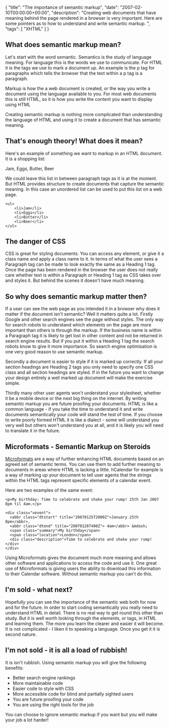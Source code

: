 {
  "title": "The importance of semantic markup",
  "date": "2007-02-10T00:00:00+00:00",
  "description": "Creating web documents that have meaning behind the page rendered in a browser is very important. Here are some pointers as to how to understand and write semantic markup. ",
  "tags": [
    "XHTML"
  ]
}

## What does semantic markup mean?

Let's start with the word semantic. Semantics is the study of language meaning. For language this is the words we use to communicate. For HTML it is the tags we use to mark a document up. An example is the p tag for paragraphs which tells the browser that the text within a p tag is a paragraph.

Markup is how the a web document is created, or the way you write a document using the language available to you. For most web documents this is still HTML, so it is how you write the content you want to display using HTML

Creating semantic markup is nothing more complicated than understanding the language of HTML and using it to create a document that has semantic meaning. 

## That's enough theory! What does it mean?

Here's an example of something we want to markup in an HTML document. It is a shopping list:

Jam, Eggs, Butter, Beer

We could leave this list in between paragraph tags as it is at the moment. But HTML provides structure to create documents that capture the semantic meaning. In this case an unordered list can be used to put this list on a web page. 

    <ul>
        <li>Jam</li>
        <li>Eggs</li>
        <li>Butter</li>
        <li>Beer</li>
    </ul>

## The danger of CSS

CSS is great for styling documents. You can access any element, or give it a class name and apply a class name to it. In terms of what the user sees a Paragraph tag can be made to look exactly the same as a Heading 1 tag. Once the page has been rendered in the browser the user does not really care whether text is within a Paragraph or Heading 1 tag as CSS takes over and styles it. But behind the scenes it doesn't have much meaning.

## So why does semantic markup matter then?

If a user can see the web page as you intended it in a browser why does it matter if the document isn't semantic? Well it matters quite a lot. Firstly Google and other search engines see the page without styles. The only way for search robots to understand which elements on the page are more important than others is through the markup. If the business name is within a Paragraph tag it is likely to get lost in other content and not be returned in search engine results. But if you put it within a Heading 1 tag the search robots know to give it more importance. So search engine optimisation is one very good reason to use semantic markup.

Secondly a document is easier to style if it is marked up correctly. If all your section headings are Heading 2 tags you only need to specify one CSS class and all section headings are styled. If in the future you want to change your design entirely a well marked up document will make the exercise simple. 

Thirdly many other user agents won't understand your stylesheet, whether it be a mobile device or the next big thing on the internet. By writing semantic markup you are future proofing your documents. HTML is like a common language - if you take the time to understand it and write documents semantically your code will stand the test of time. If you choose to write poorly formed HTML it is like a dialect - some will understand you very well but others won't understand you at all, and it is likely you will need to translate it in the future.

## Microformats - Semantic Markup on Steroids

[Microformats][1] are a way of further enhancing HTML documents based on an agreed set of semantic terms. You can use them to add further meaning to documents in areas where HTML is lacking a little. hCalendar for example is a way of marking up your document to tell user agents that the strings within the HTML tags represent specific elements of a calendar event. 

Here are two examples of the same event: 

    <p>My birthday: Time to celebrate and shake your rump! 25th Jan 2007 8pm til 4am.</p>

    <div class="vevent">
      <abbr class="dtstart" title="20070125T2000Z">January 25th 8pm</abbr>, 
      <abbr class="dtend" title="20070126T400Z"> 4am</abbr> &mdash; 
      <span class="summary">My birthday</span>
      <span class="location">London</span>
      <div class="description">Time to celebrate and shake your rump!</div>
    </div>

Using Microformats gives the document much more meaning and allows other software and applications to access the code and use it. One great use of Microformats is giving users the ability to download this information to their Calendar software. Without semantic markup you can't do this.

## I'm sold - what next?

Hopefully you can see the importance of the semantic web both for now and for the future. In order to start coding semantically you really need to understand HTML in detail. There is no real way to get round this other than study. But it is well worth looking through the elements, or tags, in HTML and learning them. The more you learn the clearer and easier it will become. It is not complicated - I liken it to speaking a language. Once you get it it is second nature. 

## I'm not sold - it is all a load of rubbish!

It is isn't rubbish. Using semantic markup you will give the following benefits:

*   Better search engine rankings
*   More maintainable code
*   Easier code to style with CSS
*   More accessible code for blind and partially sighted users
*   You are future proofing your code
*   You are using the right tools for the job

You can choose to ignore semantic markup if you want but you will make your job a lot harder!

 [1]: http://microformats.org/

